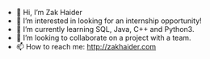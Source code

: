 - 👋 Hi, I’m Zak Haider
- 👀 I’m interested in looking for an internship opportunity!
- 🌱 I’m currently learning SQL, Java, C++ and Python3.
- 💞️ I’m looking to collaborate on a project with a team.
- 📫 How to reach me: http://zakhaider.com

<!---
HaiderZak/HaiderZak is a ✨ special ✨ repository because its `README.md` (this file) appears on your GitHub profile.
You can click the Preview link to take a look at your changes.
--->
